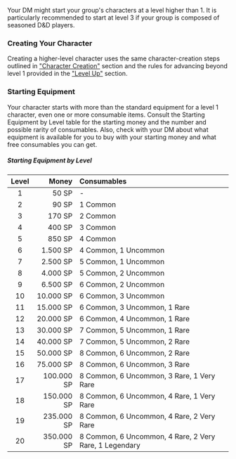 

Your DM might start your group's characters at a level higher than 1. It is particularly recommended to start at level 3 if your group is composed of seasoned D&D players.

### Creating Your Character
Creating a higher-level character uses the same character-creation steps outlined in ["Character Creation"](https://lolindhir.github.io/PnP/rules/creation/character_creation) section and the rules for advancing beyond level 1 provided in the ["Level Up"](https://lolindhir.github.io/PnP/rules/creation/leveling) section.


### Starting Equipment
Your character starts with more than the standard equipment for a level 1 character, even one or more consumable items. Consult the Starting Equipment by Level table for the starting money and the number and possible rarity of consumables. Also, check with your DM about what equipment is available for you to buy with your starting money and what free consumables you can get.

##### Starting Equipment by Level
| Level |      Money | Consumables                                            |
| :---: | ---------: | :----------------------------------------------------- |
|   1   |      50 SP | -                                                      |
|   2   |      90 SP | 1 Common                                               |
|   3   |     170 SP | 2 Common                                               |
|   4   |     400 SP | 3 Common                                               |
|   5   |     850 SP | 4 Common                                               |
|   6   |   1.500 SP | 4 Common, 1 Uncommon                                   |
|   7   |   2.500 SP | 5 Common, 1 Uncommon                                   |
|   8   |   4.000 SP | 5 Common, 2 Uncommon                                   |
|   9   |   6.500 SP | 6 Common, 2 Uncommon                                   |
|  10   |  10.000 SP | 6 Common, 3 Uncommon                                   |
|  11   |  15.000 SP | 6 Common, 3 Uncommon, 1 Rare                           |
|  12   |  20.000 SP | 6 Common, 4 Uncommon, 1 Rare                           |
|  13   |  30.000 SP | 7 Common, 5 Uncommon, 1 Rare                           |
|  14   |  40.000 SP | 7 Common, 5 Uncommon, 2 Rare                           |
|  15   |  50.000 SP | 8 Common, 6 Uncommon, 2 Rare                           |
|  16   |  75.000 SP | 8 Common, 6 Uncommon, 3 Rare                           |
|  17   | 100.000 SP | 8 Common, 6 Uncommon, 3 Rare, 1 Very Rare              |
|  18   | 150.000 SP | 8 Common, 6 Uncommon, 4 Rare, 1 Very Rare              |
|  19   | 235.000 SP | 8 Common, 6 Uncommon, 4 Rare, 2 Very Rare              |
|  20   | 350.000 SP | 8 Common, 6 Uncommon, 4 Rare, 2 Very Rare, 1 Legendary |